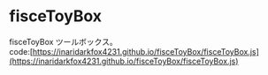 # fisceToyBox
fisceToyBox ツールボックス。  
code:[https://inaridarkfox4231.github.io/fisceToyBox/fisceToyBox.js](https://inaridarkfox4231.github.io/fisceToyBox/fisceToyBox.js)
